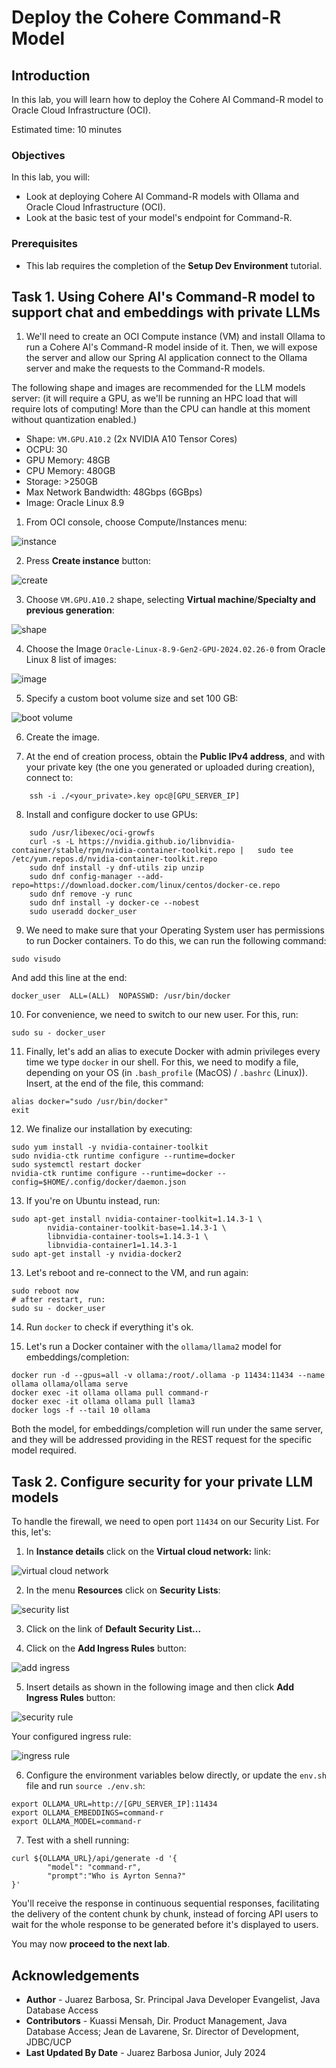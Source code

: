 # Deploy the Cohere Command-R Model

## Introduction

In this lab, you will learn how to deploy the Cohere AI Command-R model to Oracle Cloud Infrastructure (OCI).

Estimated time: 10 minutes

<!-- Watch the video below for a quick walk-through of the lab.

Mac:

[](youtube:xCVhmx7KAm8) -->

### Objectives

In this lab, you will:

- Look at deploying Cohere AI Command-R models with Ollama and Oracle Cloud Infrastructure (OCI).
- Look at the basic test of your model's endpoint for Command-R. 

### Prerequisites

* This lab requires the completion of the **Setup Dev Environment** tutorial.

## Task 1. Using Cohere AI's Command-R model to support chat and embeddings with private LLMs

1. We'll need to create an OCI Compute instance (VM) and install Ollama to run a Cohere AI's Command-R model inside of it. Then, we will expose the server and allow our Spring AI application connect to the Ollama server and make the requests to the Command-R models.

The following shape and images are recommended for the LLM models server: (it will require a GPU, as we'll be running an HPC load that will require lots of computing! More than the CPU can handle at this moment without quantization enabled.)

- Shape: `VM.GPU.A10.2` (2x NVIDIA A10 Tensor Cores)
- OCPU: 30
- GPU Memory: 48GB
- CPU Memory: 480GB
- Storage: >250GB
- Max Network Bandwidth: 48Gbps (6GBps)
- Image: Oracle Linux 8.9

1. From OCI console, choose Compute/Instances menu:

![instance](images/instance.png "instance")

2. Press **Create instance** button:

![create](images/create.png "create instance")

3. Choose `VM.GPU.A10.2` shape, selecting **Virtual machine**/**Specialty and previous generation**:

![shape](images/shape.png "instance shape")

4. Choose the Image `Oracle-Linux-8.9-Gen2-GPU-2024.02.26-0` from Oracle Linux 8 list of images:

![image](images/image.png "image")

5. Specify a custom boot volume size and set 100 GB:

![boot volume](images/bootvolume.png "boot volume")

6. Create the image.

7. At the end of creation process, obtain the **Public IPv4 address**, and with your private key (the one you generated or uploaded during creation), connect to:

```
    ssh -i ./<your_private>.key opc@[GPU_SERVER_IP]
```

8. Install and configure docker to use GPUs:

```
    sudo /usr/libexec/oci-growfs
    curl -s -L https://nvidia.github.io/libnvidia-container/stable/rpm/nvidia-container-toolkit.repo |   sudo tee /etc/yum.repos.d/nvidia-container-toolkit.repo
    sudo dnf install -y dnf-utils zip unzip
    sudo dnf config-manager --add-repo=https://download.docker.com/linux/centos/docker-ce.repo
    sudo dnf remove -y runc
    sudo dnf install -y docker-ce --nobest
    sudo useradd docker_user
```

9. We need to make sure that your Operating System user has permissions to run Docker containers. To do this, we can run the following command:

```
sudo visudo
```

And add this line at the end:

```
docker_user  ALL=(ALL)  NOPASSWD: /usr/bin/docker
```

10. For convenience, we need to switch to our new user. For this, run:

```
sudo su - docker_user
```

11. Finally, let's add an alias to execute Docker with admin privileges every time we type `docker` in our shell. For this, we need to modify a file, depending on your OS (in `.bash_profile` (MacOS) / `.bashrc` (Linux)). Insert, at the end of the file, this command:

```
alias docker="sudo /usr/bin/docker"
exit
```

12. We finalize our installation by executing:

```
sudo yum install -y nvidia-container-toolkit
sudo nvidia-ctk runtime configure --runtime=docker
sudo systemctl restart docker
nvidia-ctk runtime configure --runtime=docker --config=$HOME/.config/docker/daemon.json
```

13. If you're on Ubuntu instead, run:

```
sudo apt-get install nvidia-container-toolkit=1.14.3-1 \
        nvidia-container-toolkit-base=1.14.3-1 \
        libnvidia-container-tools=1.14.3-1 \
        libnvidia-container1=1.14.3-1
sudo apt-get install -y nvidia-docker2
```

13. Let's reboot and re-connect to the VM, and run again:

```
sudo reboot now
# after restart, run:
sudo su - docker_user
```

14. Run `docker` to check if everything it's ok.

15. Let's run a Docker container with the `ollama/llama2` model for embeddings/completion:

```
docker run -d --gpus=all -v ollama:/root/.ollama -p 11434:11434 --name ollama ollama/ollama serve
docker exec -it ollama ollama pull command-r
docker exec -it ollama ollama pull llama3
docker logs -f --tail 10 ollama
```

Both the model, for embeddings/completion will run under the same server, and they will be addressed providing in the REST request for the specific model required.

## Task 2. Configure security for your private LLM models

To handle the firewall, we need to open port `11434` on our Security List. For this, let's:

1. In **Instance details** click on the **Virtual cloud network:** link:

![virtual cloud network](images/vcn.png "virtual cloud network")

2. In the menu **Resources** click on **Security Lists**:

![security list](images/securitylist.png "security list")

3. Click on the link of **Default Security List...**

4. Click on the **Add Ingress Rules** button:

![add ingress](images/addIngress.png "add ingress")

5. Insert details as shown in the following image and then click **Add Ingress Rules** button:

![security rule](images/rule.png "security rule")

Your configured ingress rule:

![ingress rule](images/ingress-rule.png "ingress rule")

6. Configure the environment variables below directly, or update the `env.sh` file and run `source ./env.sh`:

```
export OLLAMA_URL=http://[GPU_SERVER_IP]:11434
export OLLAMA_EMBEDDINGS=command-r
export OLLAMA_MODEL=command-r
```


7. Test with a shell running:

```
curl ${OLLAMA_URL}/api/generate -d '{
        "model": "command-r",
        "prompt":"Who is Ayrton Senna?"
}'
```

You'll receive the response in continuous sequential responses, facilitating the delivery of the content chunk by chunk, instead of forcing API users to wait for the whole response to be generated before it's displayed to users.

You may now **proceed to the next lab**.

## Acknowledgements

* **Author** - Juarez Barbosa, Sr. Principal Java Developer Evangelist, Java Database Access
* **Contributors** - Kuassi Mensah, Dir. Product Management, Java Database Access; Jean de Lavarene, Sr. Director of Development, JDBC/UCP
* **Last Updated By Date** - Juarez Barbosa Junior, July 2024
